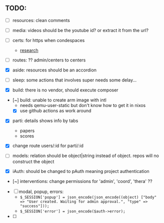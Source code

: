 
## TODO:

- [ ] resources: clean comments
- [ ] media: videos should be the youtube id? or extract it from the url?

- [ ] certs: for https when condespaces
  - [research](https://github.com/BirgerK/docker-apache-letsencrypt)
- [ ] routes: ?? admin/centers to centers

- [X] aside: resources should be an accordion
- [ ] sleep: some actions that involves super needs some delay...

- [X] build: there is no vendor, should execute composer
- [~] build: unable to create arm image with intl
  - needs qemu-user-static but don't know how to get it in nixos
  - [X] use github actions as work around

- [X] parti: details shows info by tabs
  - papers
  - scores

- [X] change route users/:id for parti/:id
- [ ] models: relation should be object|string instead of object. repos will no construct the object

- [X] iAuth: should be changed to pAuth meaning project authentication
- [~] interventions: change permissions for 'admin', 'coord', 'thera' ??

- [ ] modal, popup, errors:
  - `$_SESSION['popup'] = json_encode(json_encode((object) ["body" => "User created. Waiting for admin approval.", "type" => "success"]));`
  - `$_SESSION['error'] = json_encode($auth->error);`
- [ ]

